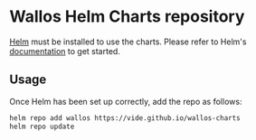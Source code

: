 # Wallos Helm Charts repository

[Helm](https://helm.sh) must be installed to use the charts. Please refer to Helm's [documentation](https://helm.sh/docs) to get started.

## Usage

Once Helm has been set up correctly, add the repo as follows:

```bash
helm repo add wallos https://vide.github.io/wallos-charts
helm repo update
